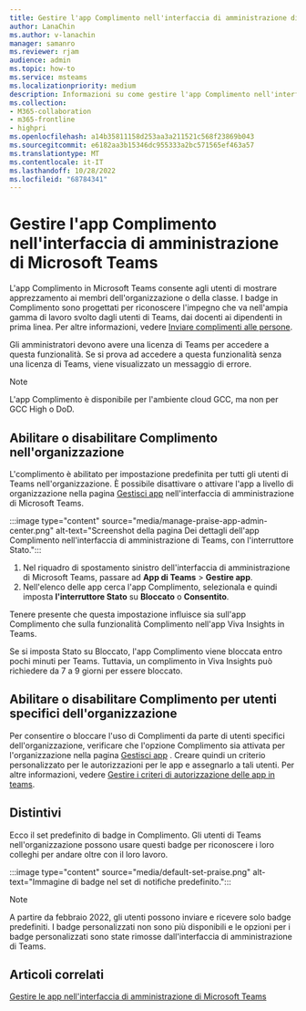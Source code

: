 ```yaml
---
title: Gestire l'app Complimento nell'interfaccia di amministrazione di Teams
author: LanaChin
ms.author: v-lanachin
manager: samanro
ms.reviewer: rjam
audience: admin
ms.topic: how-to
ms.service: msteams
ms.localizationpriority: medium
description: Informazioni su come gestire l'app Complimento nell'interfaccia di amministrazione di Microsoft Teams.
ms.collection:
- M365-collaboration
- m365-frontline
- highpri
ms.openlocfilehash: a14b35811158d253aa3a211521c568f23869b043
ms.sourcegitcommit: e6182aa3b15346dc955333a2bc571565ef463a57
ms.translationtype: MT
ms.contentlocale: it-IT
ms.lasthandoff: 10/28/2022
ms.locfileid: "68784341"
---
```

# <a name="manage-the-praise-app-in-the-microsoft-teams-admin-center"></a>Gestire l'app Complimento nell'interfaccia di amministrazione di Microsoft Teams

L'app Complimento in Microsoft Teams consente agli utenti di mostrare apprezzamento ai membri dell'organizzazione o della classe. I badge in Complimento sono progettati per riconoscere l'impegno che va nell'ampia gamma di lavoro svolto dagli utenti di Teams, dai docenti ai dipendenti in prima linea. Per altre informazioni, vedere [Inviare complimenti alle persone](https://support.microsoft.com/office/send-praise-to-people-50f26b47-565f-40fe-8642-5ca2a5ed261e).

Gli amministratori devono avere una licenza di Teams per accedere a questa funzionalità. Se si prova ad accedere a questa funzionalità senza una licenza di Teams, viene visualizzato un messaggio di errore.

> [!NOTE]
> L'app Complimento è disponibile per l'ambiente cloud GCC, ma non per GCC High o DoD.

## <a name="enable-or-disable-praise-in-your-organization"></a>Abilitare o disabilitare Complimento nell'organizzazione

L'complimento è abilitato per impostazione predefinita per tutti gli utenti di Teams nell'organizzazione. È possibile disattivare o attivare l'app a livello di organizzazione nella pagina [Gestisci app](manage-apps.md) nell'interfaccia di amministrazione di Microsoft Teams.

:::image type="content" source="media/manage-praise-app-admin-center.png" alt-text="Screenshot della pagina Dei dettagli dell'app Complimento nell'interfaccia di amministrazione di Teams, con l'interruttore Stato.":::

1. Nel riquadro di spostamento sinistro dell'interfaccia di amministrazione di Microsoft Teams, passare ad **App di Teams** > **Gestire app**.
2. Nell'elenco delle app cerca l'app Complimento, selezionala e quindi imposta **l'interruttore Stato** su **Bloccato** o **Consentito**.

Tenere presente che questa impostazione influisce sia sull'app Complimento che sulla funzionalità Complimento nell'app Viva Insights in Teams.

Se si imposta Stato su Bloccato, l'app Complimento viene bloccata entro pochi minuti per Teams. Tuttavia, un complimento in Viva Insights può richiedere da 7 a 9 giorni per essere bloccato.

## <a name="enable-or-disable-praise-for-specific-users-in-your-organization"></a>Abilitare o disabilitare Complimento per utenti specifici dell'organizzazione

Per consentire o bloccare l'uso di Complimenti da parte di utenti specifici dell'organizzazione, verificare che l'opzione Complimento sia attivata per l'organizzazione nella pagina [Gestisci app](manage-apps.md) . Creare quindi un criterio personalizzato per le autorizzazioni per le app e assegnarlo a tali utenti. Per altre informazioni, vedere [Gestire i criteri di autorizzazione delle app in teams](teams-app-permission-policies.md).

## <a name="badges"></a>Distintivi

Ecco il set predefinito di badge in Complimento. Gli utenti di Teams nell'organizzazione possono usare questi badge per riconoscere i loro colleghi per andare oltre con il loro lavoro.

:::image type="content" source="media/default-set-praise.png" alt-text="Immagine di badge nel set di notifiche predefinito.":::

> [!NOTE]
> A partire da febbraio 2022, gli utenti possono inviare e ricevere solo badge predefiniti. I badge personalizzati non sono più disponibili e le opzioni per i badge personalizzati sono state rimosse dall'interfaccia di amministrazione di Teams.

## <a name="related-articles"></a>Articoli correlati

[Gestire le app nell'interfaccia di amministrazione di Microsoft Teams](manage-apps.md)
